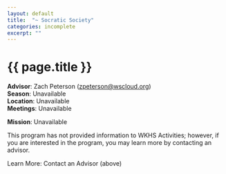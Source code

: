 ```yaml
---
layout: default
title:  "~ Socratic Society"
categories: incomplete
excerpt: ""
---
```


# {{ page.title }}

**Advisor**: Zach Peterson (<zpeterson@wscloud.org>)
<br/>**Season**: Unavailable
<br/>**Location**: Unavailable
<br/>**Meetings**: Unavailable

**Mission**: Unavailable

This program has not provided information to WKHS Activities; however, if you are interested in the program, you may learn more by contacting an advisor.

Learn More: Contact an Advisor (above)